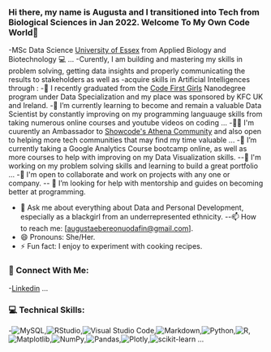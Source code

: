 ### Hi there, my name is Augusta and I transitioned into Tech from Biological Sciences in Jan 2022. Welcome To My Own Code World👋


-MSc Data Science [University of Essex](https://www.essex.ac.uk/) from Applied Biology and Biotechnology 💻 ...
-Curently, I am building and mastering my skills in problem solving, getting data insights and properly communicating the results to stakeholders as well as -acquire skills in Artificial Intelligences through :
-🔭 I recently graduated from the [Code First Girls](https://codefirstgirls.com) Nanodegree program under Data Specialization and my place was sponsored by KFC UK and Ireland.
-🌱 I’m currently learning to become and remain a valuable Data Scientist by constantly improving on my programming languauge skills from taking numerous online courses and youtube videos on coding ...
 -💃🏽 I'm cuurently an Ambassador to [Showcode's Athena Community](https://showcode.io/) and also open to helping more tech communities that may find my time valuable ...
-📜 I’m currently taking a Google Analytics Course bootcamp online, as well as more courses to help with improving on my Data Visualization skills. --📜 I'm working on my problem solving skills and learning to build a great portfolio ...
-👭 I'm open to collaborate and work on projects with any one or company. -- 🤔 I’m looking for help with mentorship and guides on becoming better at programming.
- 💬 Ask me about everything about Data and Personal Development, especially as a blackgirl from an underrepresented ethnicity. --📫 How to reach me: [augustaebereonuodafin@gmail.com].
- 😄 Pronouns: She/Her.
- ⚡ Fun fact: I enjoy to experiment with cooking recipes.



### 🤝 Connect With Me:
-[Linkedin](https://linkedin.com/in/augustaebereonuodafin/) ...

### 💻 Technical Skills:
-![MySQL](https://img.shields.io/badge/mysql-%2300f.svg?style=for-the-badge&logo=mysql&logoColor=white),![RStudio](https://img.shields.io/badge/RStudio-4285F4?style=for-the-badge&logo=rstudio&logoColor=white),![Visual Studio Code](https://img.shields.io/badge/Visual%20Studio%20Code-0078d7.svg?style=for-the-badge&logo=visual-studio-code&logoColor=white),![Markdown](https://img.shields.io/badge/markdown-%23000000.svg?style=for-the-badge&logo=markdown&logoColor=white),![Python](https://img.shields.io/badge/python-3670A0?style=for-the-badge&logo=python&logoColor=ffdd54),![R](https://img.shields.io/badge/r-%23276DC3.svg?style=for-the-badge&logo=r&logoColor=white),![Matplotlib](https://img.shields.io/badge/Matplotlib-%23ffffff.svg?style=for-the-badge&logo=Matplotlib&logoColor=black),![NumPy](https://img.shields.io/badge/numpy-%23013243.svg?style=for-the-badge&logo=numpy&logoColor=white),![Pandas](https://img.shields.io/badge/pandas-%23150458.svg?style=for-the-badge&logo=pandas&logoColor=white),![Plotly](https://img.shields.io/badge/Plotly-%233F4F75.svg?style=for-the-badge&logo=plotly&logoColor=white),![scikit-learn](https://img.shields.io/badge/scikit--learn-%23F7931E.svg?style=for-the-badge&logo=scikit-learn&logoColor=white) ...





